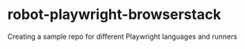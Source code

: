 # robot-playwright-browserstack
Creating a sample repo for different Playwright languages and runners
